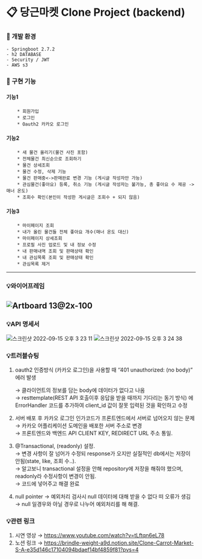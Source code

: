 # 📋 당근마켓 Clone Project (backend)

### 🔎 개발 환경
    - Springboot 2.7.2
    - h2 DATABASE
    - Security / JWT
    - AWS s3
    
###  🔗 구현 기능
#### 기능1
        * 회원가입
        * 로그인
        * Oauth2 카카오 로그인
#### 기능2
        * 새 물건 올리기(물건 사진 포함)
        * 전체물건 최신순으로 조회하기
        * 물건 상세조회
        * 물건 수정, 삭제 기능
        * 물건 판매중<->판매완료 변경 기능 (게시글 작성자만 가능)
        * 관심물건(좋아요) 등록, 취소 기능 (게시글 작성자는 불가능, 총 좋아요 수 제공 -> 매너 온도)
        * 조회수 확인(본인이 작성한 게시글은 조회수 + 되지 않음)
#### 기능3
        * 마이페이지 조회
        * 내가 올린 물건들 전체 좋아요 개수(매너 온도 대신) 
        * 마이페이지 상세조회
        * 프로필 사진 업로드 및 내 정보 수정
        * 내 판매내역 조회 및 판매상태 확인
        * 내 관심목록 조회 및 판매상태 확인
        * 관심목록 제거
        
-------
### 💡와이어프레임
![Artboard 13@2x-100](https://user-images.githubusercontent.com/44489399/190330311-336e3e81-41f4-4855-acf9-f26c03d8ae4c.jpeg)
--------

### 💡API 명세서
![스크린샷 2022-09-15 오후 3 23 11](https://user-images.githubusercontent.com/44489399/190330882-e5dbc1ad-a0fc-4e7f-86d1-d4e7b188d754.jpeg)
![스크린샷 2022-09-15 오후 3 24 38](https://user-images.githubusercontent.com/44489399/190330892-96e0dfd8-81dd-4f3a-bab1-4008046605d6.jpeg)


### 💡트러블슈팅
1. oauth2 인증방식 (카카오 로그인)을 사용할 때 ‘’401 unauthorized: (no body)” 에러 발생
    
    → 클라이언트의 정보를 담는 body에 데이터가 없다고 나옴  
    → resttemplate(REST API 호출이후 응답을 받을 때까지 기다리는 동기 방식) 에 ErrorHandler 코드를 추가하여 client_id 값이 잘못 입력된 것을 확인하고 수정

2. 서버 배포 후 카카오 로그인 인가코드가  프론트엔드에서 서버로 넘어오지 않는 문제  
    → 카카오 어플리케이션 도메인을 배포한 서버 주소로 변경  
    → 프론트엔드와 백엔드 API CLIENT KEY, REDIRECT URL 주소 통일. 
    
3. @Transactional, (readonly) 설정.  
   → 변경 사항이 잘 넘어가 수정되 response가 오지만 실질적인 db에서는 저장이 안됨(state, like, 조회 수..).  
   → 알고보니 transactional 설정을 안해 repository에 저장을 해줘야 했으며, readonly라 수정사항이 변경이 안됨.  
   → 코드에 넣어주고 해결 완료
   
4. null pointer
   → 예외처리 검사시 null 데이터에 대해 받을 수 없다 떠 오류가 생김      
   → null 일경우와 아닐 경우로 나누어 예외처리를 해 해결.  
   
### 💡관련 링크
1. 시연 영상
    → https://www.youtube.com/watch?v=tLftqn6eL78
2. 노션 링크
    → https://brindle-weight-a9d.notion.site/Clone-Carrot-Market-S-A-e35d146c17104094bdaef14bf4859f81?pvs=4


